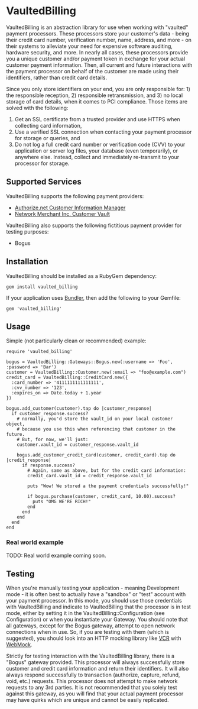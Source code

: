 # VaultedBilling

VaultedBilling is an abstraction library for use when working with "vaulted" payment processors.  These processors store your customer's data - being their credit card number, verification number, name, address, and more - on their systems to alleviate your need for expensive software auditing, hardware security, and more.  In nearly all cases, these processors provide you a unique customer and/or payment token in exchange for your actual customer payment information.  Then, all current and future interactions with the payment processor on behalf of the customer are made using their identifiers, rather than credit card details.

Since you only store identifiers on your end, you are only responsible for: 1) the responsible reception, 2) responsible retransmission, and 3) no local storage of card details, when it comes to PCI compliance.  Those items are solved with the following:

1. Get an SSL certificate from a trusted provider and use HTTPS when collecting card information,
2. Use a verified SSL connection when contacting your payment processor for storage or queries, and
3. Do not log a full credit card number or verification code (CVV) to your application or server log files, your database (even temporarily), or anywhere else.  Instead, collect and immediately re-transmit to your processor for storage.

## Supported Services

VaultedBilling supports the following payment providers:

* [Authorize.net Customer Information Manager](http://www.authorize.net/solutions/merchantsolutions/merchantservices/cim/)
* [Network Merchant Inc. Customer Vault](https://www.nmi.com/newsmedia/index.php?ann_id=14)

VaultedBilling also supports the following fictitious payment provider for testing purposes:

* Bogus

## Installation

VaultedBilling should be installed as a RubyGem dependency:

    gem install vaulted_billing

If your application uses [Bundler](http://gembundler.com/), then add the following to your Gemfile:

    gem 'vaulted_billing'

## Usage

Simple (not particularly clean or recommended) example:

    require 'vaulted_billing'
    
    bogus = VaultedBilling::Gateways::Bogus.new(:username => 'Foo', :password => 'Bar')
    customer = VaultedBilling::Customer.new(:email => "foo@example.com")
    credit_card = VaultedBilling::CreditCard.new({
      :card_number => '4111111111111111',
      :cvv_number => '123',
      :expires_on => Date.today + 1.year
    })
    
    bogus.add_customer(customer).tap do |customer_response|
      if customer_response.success?
        # normally, you'd store the vault_id on your local customer object,
        # because you use this when referencing that customer in the future.
        # But, for now, we'll just:
        customer.vault_id = customer_response.vault_id

        bogus.add_customer_credit_card(customer, credit_card).tap do |credit_response|
          if response.success?
            # Again, same as above, but for the credit card information:
            credit_card.vault_id = credit_response.vault_id

            puts "Wow! We stored a the payment credentials successfully!"

            if bogus.purchase(customer, credit_card, 10.00).success?
              puts "OMG WE'RE RICH!"
            end
          end
        end
      end
    end

### Real world example

TODO: Real world example coming soon.

## Testing

When you're manually testing your application - meaning Development mode - it is often best to actually have a "sandbox" or "test" account with your payment processor.  In this mode, you should use those credentials with VaultedBilling and indicate to VaultedBilling that the processor is in test mode, either by setting it in the VaultedBilling::Configuration (see Configuration) or when you instantiate your Gateway.  You should note that all gateways, except for the Bogus gateway, attempt to open network connections when in use.  So, if you are testing with them (which is suggested), you should look into an HTTP mocking library like [VCR](https://github.com/myronmarston/vcr) with [WebMock](https://github.com/bblimke/webmock).

Strictly for testing interaction with the VaultedBilling library, there is a "Bogus" gateway provided.  This processor will always successfully store customer and credit card information and return their identifiers.  It will also always respond successfully to transaction (authorize, capture, refund, void, etc.) requests.  This processor does not attempt to make network requests to any 3rd parties.  It is not recommended that you solely test against this gateway, as you will find that your actual payment processor may have quirks which are unique and cannot be easily replicated.
